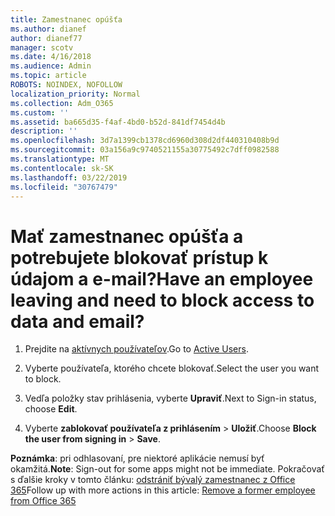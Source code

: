 ```yaml
---
title: Zamestnanec opúšťa
ms.author: dianef
author: dianef77
manager: scotv
ms.date: 4/16/2018
ms.audience: Admin
ms.topic: article
ROBOTS: NOINDEX, NOFOLLOW
localization_priority: Normal
ms.collection: Adm_O365
ms.custom: ''
ms.assetid: ba665d35-f4af-4bd0-b52d-841df7454d4b
description: ''
ms.openlocfilehash: 3d7a1399cb1378cd6960d308d2df440310408b9d
ms.sourcegitcommit: 03a156a9c9740521155a30775492c7dff0982588
ms.translationtype: MT
ms.contentlocale: sk-SK
ms.lasthandoff: 03/22/2019
ms.locfileid: "30767479"
---
```

# <a name="have-an-employee-leaving-and-need-to-block-access-to-data-and-email"></a><span data-ttu-id="d7feb-102">Mať zamestnanec opúšťa a potrebujete blokovať prístup k údajom a e-mail?</span><span class="sxs-lookup"><span data-stu-id="d7feb-102">Have an employee leaving and need to block access to data and email?</span></span>
  
1. <span data-ttu-id="d7feb-103">Prejdite na [aktívnych používateľov](https://admin.microsoft.com/Adminportal/Home?source=applauncher#/users).</span><span class="sxs-lookup"><span data-stu-id="d7feb-103">Go to [Active Users](https://admin.microsoft.com/Adminportal/Home?source=applauncher#/users).</span></span>
    
2. <span data-ttu-id="d7feb-104">Vyberte používateľa, ktorého chcete blokovať.</span><span class="sxs-lookup"><span data-stu-id="d7feb-104">Select the user you want to block.</span></span> 
    
3. <span data-ttu-id="d7feb-105">Vedľa položky stav prihlásenia, vyberte **Upraviť**.</span><span class="sxs-lookup"><span data-stu-id="d7feb-105">Next to Sign-in status, choose **Edit**.</span></span> 
    
4. <span data-ttu-id="d7feb-106">Vyberte **zablokovať používateľa z prihlásením** \> **Uložiť**.</span><span class="sxs-lookup"><span data-stu-id="d7feb-106">Choose **Block the user from signing in** \> **Save**.</span></span> 
    
 <span data-ttu-id="d7feb-107">**Poznámka**: pri odhlasovaní, pre niektoré aplikácie nemusí byť okamžitá.</span><span class="sxs-lookup"><span data-stu-id="d7feb-107">**Note**: Sign-out for some apps might not be immediate.</span></span> <span data-ttu-id="d7feb-108">Pokračovať s ďalšie kroky v tomto článku: [odstrániť bývalý zamestnanec z Office 365](https://support.office.com/article/Remove-a-former-employee-from-Office-365-44d96212-4d90-4027-9aa9-a95eddb367d1.aspx)</span><span class="sxs-lookup"><span data-stu-id="d7feb-108">Follow up with more actions in this article: [Remove a former employee from Office 365](https://support.office.com/article/Remove-a-former-employee-from-Office-365-44d96212-4d90-4027-9aa9-a95eddb367d1.aspx)</span></span>
  

